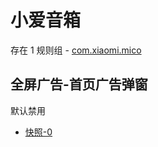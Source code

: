 # 小爱音箱

存在 1 规则组 - [com.xiaomi.mico](/src/apps/com.xiaomi.mico.ts)

## 全屏广告-首页广告弹窗

默认禁用

- [快照-0](https://i.gkd.li/i/12745621)
